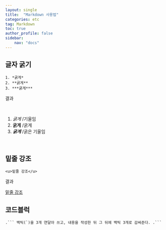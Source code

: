 ```yaml
---
layout: single
title:  "Markdown 사용법"
categories: etc
tag: Markdown
toc: true
author_profile: false
sidebar:
    nav: "docs"
---
```


## 글자 굵기
```
1. *굵게*
2. **굵게**
3. ***굵게***
```
결과

</br>

1. *굵게* /기울임
2. **굵게** /굵게
3. ***굵게*** /굵은 기울임

<br/>

## 밑줄 강조

```
<u>밑줄 강조</u>
```
결과

<u>밑줄 강조</u>


## 코드블럭
```
.``` 백틱(`)을 3개 연달아 쓰고, 내용을 작성한 뒤 그 뒤에 백틱 3개로 감싸준다. .```
```
